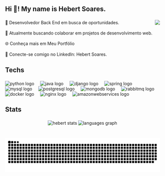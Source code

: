 <h2 align="left">Hi 👋! My name is Hebert Soares.</h2>

###

<img align="right" height="150" src="https://media1.tenor.com/m/GbIhyvdAW1AAAAAC/hxh-killua.gif"  />

###

###

<p align="left">🚀 Desenvolvedor Back End em busca de oportunidades.<br><br>🔗 Atualmente buscando colaborar em projetos de desenvolvimento web.<br><br>🌐 Conheça mais em Meu Portfólio<br><br>👥 Conecte-se comigo no LinkedIn: Hebert Soares.</p>

### 

<h2 align="left">Techs</h2>

###

<div align="left">
  <img src="https://skillicons.dev/icons?i=py" height="40" alt="python logo"  />
  <img width="12" />
  <img src="https://skillicons.dev/icons?i=java" height="40" alt="java logo"  />
  <img width="12" />
  <img src="https://skillicons.dev/icons?i=django" height="40" alt="django logo"  />
  <img width="12" />
  <img src="https://skillicons.dev/icons?i=spring" height="40" alt="spring logo"  />
  <img width="12" />
  <img src="https://skillicons.dev/icons?i=mysql" height="40" alt="mysql logo"  />
  <img width="12" />
  <img src="https://skillicons.dev/icons?i=postgres" height="40" alt="postgresql logo"  />
  <img width="12" />
  <img src="https://skillicons.dev/icons?i=mongodb" height="40" alt="mongodb logo"  />
  <img width="12" />
  <img src="https://skillicons.dev/icons?i=rabbitmq" height="40" alt="rabbitmq logo"  />
  <img width="12" />
  <img src="https://skillicons.dev/icons?i=docker" height="40" alt="docker logo"  />
  <img width="12" />
  <img src="https://skillicons.dev/icons?i=nginx" height="40" alt="nginx logo"  />
  <img width="12" />
  <img src="https://skillicons.dev/icons?i=aws" height="40" alt="amazonwebservices logo"  />
</div>

###

<h2 align="left">Stats</h2>

###
<div align="center">
    <img width="40%" src="https://github-readme-stats.vercel.app/api?username=HebertFSoares&show_icons=true&theme=dark" alt="hebert stats"/>
    <img src="https://github-readme-stats.vercel.app/api/top-langs?username=HebertFSoares&locale=en&hide_title=false&layout=compact&card_width=320&langs_count=6&theme=dark&hide_border=false&order=2" height="150" alt="languages graph"  />
</div>

###

<br clear="both">

<img src="https://raw.githubusercontent.com/HebertFSoares/HebertFSoares/output/snake.svg" alt="Snake animation" />

###
